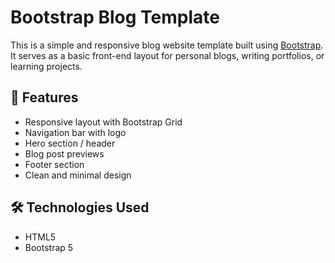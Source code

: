 # Bootstrap Blog Template

This is a simple and responsive blog website template built using [Bootstrap](https://getbootstrap.com/). It serves as a basic front-end layout for personal blogs, writing portfolios, or learning projects.

## 🚀 Features

- Responsive layout with Bootstrap Grid
- Navigation bar with logo
- Hero section / header
- Blog post previews
- Footer section
- Clean and minimal design
## 🛠️ Technologies Used

- HTML5
- Bootstrap 5
